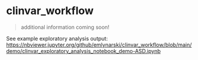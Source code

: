 # clinvar_workflow

> additional information coming soon!    


See example exploratory analysis output:
https://nbviewer.jupyter.org/github/emlynarski/clinvar_workflow/blob/main/demo/clinvar_exploratory_analysis_notebook_demo-ASD.ipynb
